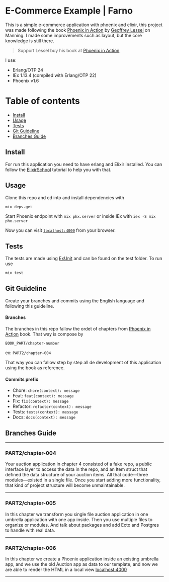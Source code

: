 # E-Commerce Example | Farno

This is a simple e-commerce application with phoenix and elixir, this project was made following the book  [Phoenix in Action](http://phoenixinaction.com) by [Geoffrey Lessel](https://twitter.com/geolessel) on Manning. I made some improvements such as layout, but the core knowledge is still there.

> Support Lessel buy his book at [Phoenix in Action](http://phoenixinaction.com)

I use:

- Erlang/OTP 24
- IEx 1.13.4 (compiled with Erlang/OTP 22)
- Phoenix v1.6

Table of contents
=================

- [Install](#install)
- [Usage](#usage)
- [Tests](#tests)
- [Git Guideline](#git-guideline)
- [Branches Guide](#branches-guide)

## Install

For run this application you need to have erlang and Elixir installed. You can follow the [ElixirSchool](https://elixirschool.com/en/lessons/basics/basics#installing-elixir-1) tutorial to help you with that.  

## Usage

Clone this repo and cd into and install dependencies with

```bash
mix deps.get
```

Start Phoenix endpoint with `mix phx.server` or inside IEx with `iex -S mix phx.server`

Now you can visit [`localhost:4000`](http://localhost:4000) from your browser.

## Tests

The tests are made using [ExUnit](https://hexdocs.pm/ex_unit/main/ExUnit.html) and can be found on the test folder. To run use

```bash
mix test
```

## Git Guideline

Create your branches and commits using the English language and following this guideline.

#### Branches

The branches in this repo fallow the ordet of chapters from [Phoenix in Action](http://phoenixinaction.com) book. That way is compose by

`BOOK_PART/chapter-number`

ex: `PART2/chapter-004`

That way you can fallow step by step all de development of this application using the book as reference.

#### Commits prefix

- Chore: `chore(context): message`
- Feat: `feat(context): message`
- Fix: `fix(context): message`
- Refactor: `refactor(context): message`
- Tests: `tests(context): message`
- Docs: `docs(context): message`


## Branches Guide 

---
### **PART2/chapter-004**

Your auction application in chapter 4 consisted of a fake repo, a public interface layer
to  access the  data in  the  repo,  and  an  Item  struct  that defined  the  data  structure of
your auction items. All that code—three modules—existed in a single file. Once you
start  adding  more  functionality,  that  kind  of  project  structure  will  become  unmaintainable.

---

### **PART2/chapter-005**

In this chapter we transform you single file auction application in one umbrella application with one app inside.
Then you use multiple files to organize or modules. And talk about packages and add Ecto and Postgres to handle with real data.

---

### **PART2/chapter-006**

In this chapter we create a Phoenix application inside an existing umbrella app, and we use the old Auction app 
as data to our template, and now we are able to render the HTML in a local view [localhost:4000](http://localhost:4000)

---
